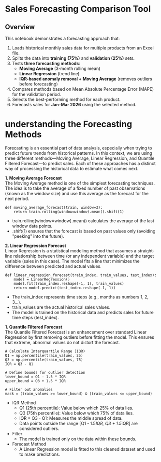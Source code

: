 # Sales Forecasting Comparison Tool

## Overview
This notebook demonstrates a forecasting approach that:
1. Loads historical monthly sales data for multiple products from an Excel file.
2. Splits the data into **training (75%)** and **validation (25%)** sets.
3. Tests **three forecasting methods**:
    - **Moving Average** (3-month rolling mean)
    - **Linear Regression** (trend line)
    - **IQR-based anomaly removal + Moving Average** (removes outliers before forecasting)
4. Compares methods based on Mean Absolute Percentage Error (MAPE) for the validation period.
5. Selects the best-performing method for each product.
6. Forecasts sales for **Jan–Mar 2026** using the selected method.

# understanding the Forecasting Methods

Forecasting is an essential part of data analysis, especially when trying to predict future trends from historical patterns. In this context, we are using three different methods—Moving Average, Linear Regression, and Quantile Filtered Forecast—to predict sales. Each of these approaches has a distinct way of processing the historical data to estimate what comes next.

<b>1. Moving Average Forecast</b><br />
The Moving Average method is one of the simplest forecasting techniques. The idea is to take the average of a fixed number of past observations (known as the window size) and use this average as the forecast for the next period.
```
def moving_average_forecast(train, window=3):
    return train.rolling(window=window).mean().shift(1)
```
* train.rolling(window=window).mean() calculates the average of the last window data points.
* .shift(1) ensures that the forecast is based on past values only (avoiding "peeking" into the future).

<b>2. Linear Regression Forecast</b><br />
Linear Regression is a statistical modeling method that assumes a straight-line relationship between time (or any independent variable) and the target variable (sales in this case). The model fits a line that minimizes the difference between predicted and actual values.
```
def linear_regression_forecast(train_index, train_values, test_index):
    model = LinearRegression()
    model.fit(train_index.reshape(-1, 1), train_values)
    return model.predict(test_index.reshape(-1, 1))
```
* The train_index represents time steps (e.g., months as numbers 1, 2, 3…).
* train_values are the actual historical sales values.
* The model is trained on the historical data and predicts sales for future time steps (test_index).

<b>1. Quantile Filtered Forecast</b><br />
The Quantile Filtered Forecast is an enhancement over standard Linear Regression by first removing outliers before fitting the model. This ensures that extreme, abnormal values do not distort the forecast.
```
# Calculate Interquartile Range (IQR)
Q1 = np.percentile(train_values, 25)
Q3 = np.percentile(train_values, 75)
IQR = Q3 - Q1

# Define bounds for outlier detection
lower_bound = Q1 - 1.5 * IQR
upper_bound = Q3 + 1.5 * IQR

# Filter out anomalies
mask = (train_values >= lower_bound) & (train_values <= upper_bound)
```
* IQR Method
  * Q1 (25th percentile): Value below which 25% of data lies.
  * Q3 (75th percentile): Value below which 75% of data lies.
  * IQR = Q3 - Q1: Measures the middle spread of data.
  * Data points outside the range [Q1 - 1.5*IQR, Q3 + 1.5*IQR] are considered outliers.
* Filter
  * The model is trained only on the data within these bounds.
* Forecast Method
  * A Linear Regression model is fitted to this cleaned dataset and used to make predictions.

